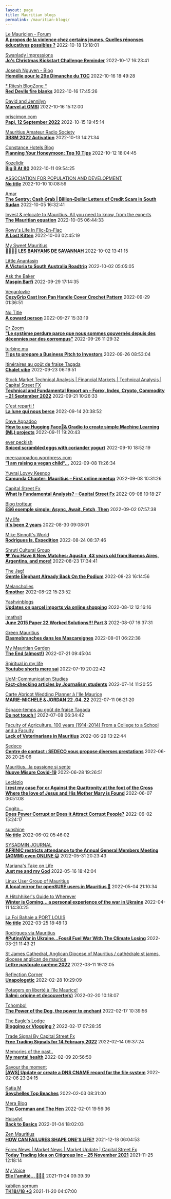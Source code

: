 ```yaml
---
layout: page
title: Mauritian blogs
permalink: /mauritian-blogs/
---
```


[Le Mauricien - Forum](https://www.lemauricien.com/category/opinions/forum/)  
**[À propos de la violence chez certains jeunes. Quelles réponses éducatives possibles ?](https://www.lemauricien.com/le-mauricien/a-propos-de-la-violence-chez-certains-jeunes-quelles-reponses-educatives-possibles/520005/)**  2022-10-18 13:18:01

[Swanlady Impressions](https://swanlady-impressions.blogspot.com/)  
**[Jo's Christmas Kickstart Challenge Reminder](https://swanlady-impressions.blogspot.com/2022/10/jos-christmas-kickstart-challenge.html)**  2022-10-17 16:23:41

[Joseph Nguyen - Blog](https://josephnguyenmahebourg.blogspot.com/)  
**[Homélie pour le 29e Dimanche du TOC](https://josephnguyenmahebourg.blogspot.com/2022/10/homelie-pour-le-29e-dimanche-du-toc.html)**  2022-10-16 18:49:28

[* Ritesh BlogZone *](https://ritesh2103.wordpress.com)  
**[Red Devils fire blanks](https://ritesh2103.wordpress.com/2022/10/16/red-devils-fire-blanks/)**  2022-10-16 17:45:26

[David and Jennilyn](https://davidandjennilyn.com)  
**[Marvel  at OMSI](https://davidandjennilyn.com/2022/10/16/marvel-at-omsi/)**  2022-10-16 15:12:00

[priscimon.com](https://priscimon.com/blog)  
**[Papi, 12 September 2022](https://priscimon.com/blog/2022/10/15/papi-12-september-2022/)**  2022-10-15 19:45:14

[Mauritius Amateur Radio Society](https://mars3b8.wordpress.com/)  
**[3B8M 2022 Activation](https://3b8mars.org/2022/10/13/3b8m-2022-activation/)**  2022-10-13 14:21:34

[Constance Hotels Blog](https://blog.constancehotels.com)  
**[Planning Your Honeymoon: Top 10 Tips](https://blog.constancehotels.com/planning-your-honeymoon-top-10-tips/)**  2022-10-12 18:04:45

[Kozelidir](http://kozelidir.blogspot.com/)  
**[Big B At 80](http://kozelidir.blogspot.com/2022/10/big-b-at-80.html)**  2022-10-11 09:54:25

[ASSOCIATION FOR POPULATION AND DEVELOPMENT](https://apdmauritius.blogspot.com/)  
**[No title](https://apdmauritius.blogspot.com/2022/10/program-men-as-caring-partners-was.html)**  2022-10-10 10:08:59

[Amar](https://amarbheenick.blogspot.com/)  
**[The Sentry: Cash Grab &#124; Billion-Dollar Letters of Credit Scam in South Sudan](https://amarbheenick.blogspot.com/2022/10/the-sentry-cash-grab-billion-dollar.html)**  2022-10-05 16:32:41

[Invest & relocate to Mauritius. All you need to know, from the experts](https://relocationmauritius.wordpress.com)  
**[The Mauritian equation](https://relocationmauritius.wordpress.com/2022/10/05/the-mauritian-equation/)**  2022-10-05 06:44:33

[Rowy's Life In Flic-En-Flac](https://flicenflac.blogspot.com/)  
**[A Lost Kitten](https://flicenflac.blogspot.com/2022/10/a-lost-kitten.html)**  2022-10-03 02:45:19

[My Sweet Mauritius](https://mysweetmauritius.blogspot.com/)  
**[🌴🇲🇺🌴 LES BANYANS DE SAVANNAH](https://mysweetmauritius.blogspot.com/2022/10/les-banyans-de-savannah.html)**  2022-10-02 13:41:15

[Little Anantasin](https://littleanantasin.wordpress.com)  
**[A Victoria to South Australia Roadtrip](https://littleanantasin.wordpress.com/2022/10/02/a-victoria-to-south-australia-roadtrip/)**  2022-10-02 05:05:05

[Ask the Baker](https://nashbakery.blogspot.com/)  
**[Maspin Barfi](https://nashbakery.blogspot.com/2022/09/maspin-barfi.html)**  2022-09-29 17:14:35

[Veganlovlie](https://veganlovlie.com)  
**[CozyGrip Cast Iron Pan Handle Cover Crochet Pattern](https://veganlovlie.com/cast-iron-pan-handle-cover-crochet-pattern/)**  2022-09-29 01:36:51

[No Title](https://vintishgokool.blogspot.com/)  
**[A coward person](https://vintishgokool.blogspot.com/2022/09/a-coward-person.html)**  2022-09-27 15:33:19

[Dr Zoom](https://zoomdr.blogspot.com/)  
**["Le système perdure parce que nous sommes gouvernés depuis des décennies par des corrompus"](https://zoomdr.blogspot.com/2022/09/le-systeme-perdure-parce-que-nous.html)**  2022-09-26 11:29:32

[turbine.mu](https://turbine.mu)  
**[Tips to prepare a Business Pitch to Investors](https://turbine.mu/2022/09/26/pitching-business-idea-to-investors/)**  2022-09-26 08:53:04

[Itinéraires au goût de fraise Tagada](http://gadatagada-portfolio.blogspot.com/)  
**[Chalet vibe](http://gadatagada-portfolio.blogspot.com/2022/09/chalet-vibe.html)**  2022-09-23 06:19:51

[Stock Market Technical Analysis &#124; Financial Markets &#124; Technical Analysis &#124; Capital Street FX](https://dailytechnicalanalysisforexnews.blogspot.com/)  
**[Technical and Fundamental Report on – Forex, Index, Crypto, Commodity – 21 September 2022](https://dailytechnicalanalysisforexnews.blogspot.com/2022/09/technical-and-fundamental-report-on.html)**  2022-09-21 10:26:33

[C'est reparti !](https://c-est-reparti.blogspot.com/)  
**[La lune qui nous berce](https://c-est-reparti.blogspot.com/2022/09/la-lune-qui-nous-berce.html)**  2022-09-14 20:38:52

[Dave Appadoo](https://daveappadoo.com/)  
**[How to use Hugging Face🤗& Gradio to create simple Machine Learning (ML) projects](https://daveappadoo.com/how-to-use-hugging-face-gradio-to-create-simple-machine-learning-ml-projects/)**  2022-09-11 19:20:43

[ever peckish](https://everpeckish.com)  
**[Spiced scrambled eggs with coriander yogurt](https://everpeckish.com/spiced-scrambled-eggs-with-coriander-yogurt/?utm_source=rss&utm_medium=rss&utm_campaign=spiced-scrambled-eggs-with-coriander-yogurt)**  2022-09-10 18:52:19

[meeraappadoo.wordpress.com](https://meeraappadoo.wordpress.com)  
**[”I am raising a vegan child”…](https://meeraappadoo.wordpress.com/2022/09/08/i-am-raising-a-vegan-child/)**  2022-09-08 11:26:34

[Yuvraj Lovvy Keenoo](https://lovvy.wordpress.com)  
**[Camunda Chapter: Mauritius – First online meetup](https://lovvy.wordpress.com/2022/09/08/camunda-chapter-mauritius-first-online-meetup/)**  2022-09-08 10:31:26

[Capital Street Fx](https://capital-streetfx.blogspot.com/)  
**[What Is Fundamental Analysis? – Capital Street Fx](https://capital-streetfx.blogspot.com/2022/09/what-is-fundamental-analysis-capital.html)**  2022-09-08 10:18:27

[Blog trotteur](https://patoutafeca.blogspot.com/)  
**[ES6 exemple simple: Async, Await, Fetch, Then](https://patoutafeca.blogspot.com/2022/09/es6-exemple-simple-async-await-fetch.html)**  2022-09-02 07:57:38

[My life](https://myanonymouslife24.blogspot.com/)  
**[it's been 2 years](https://myanonymouslife24.blogspot.com/2022/08/its-been-2-years.html)**  2022-08-30 09:08:01

[Mike Sinnott's World](https://msinnott.net)  
**[Rodrigues Is. Expedition](https://msinnott.net/2022/08/24/rodrigues-is-expedition/?utm_source=rss&utm_medium=rss&utm_campaign=rodrigues-is-expedition)**  2022-08-24 08:37:46

[Shruti Cultural Group](https://shruticulturalgroup.blogspot.com/)  
**[❤️ You Have 8 New Matches: Agustin, 43 years old from Buenos Aires, Argentina, and more!](https://shruticulturalgroup.blogspot.com/2022/08/you-have-8-new-matches-agustin-43-years.html)**  2022-08-23 17:34:41

[The Jag!](https://morisk.blogspot.com/)  
**[Gentle Elephant Already Back On the Podium](https://morisk.blogspot.com/2022/08/gentle-elephant-already-back-on-podium.html)**  2022-08-23 16:14:56

[Melancholies](https://faustianmatters.blogspot.com/)  
**[Smother](https://faustianmatters.blogspot.com/2022/08/smother.html)**  2022-08-22 15:23:52

[Yashvinblogs](https://yashvinblogs.com)  
**[Updates on parcel imports via online shopping](https://yashvinblogs.com/2022/08/12/online-shopping-google-home-hub/)**  2022-08-12 12:16:16

[imathsit](https://imathsit.blogspot.com/)  
**[June 2015 Paper 22 Worked Solutions!!! Part 3](https://imathsit.blogspot.com/2022/08/june-2015-paper-22-solutions-part-3.html)**  2022-08-07 16:37:31

[Green Mauritius](https://greenmauritius.blogspot.com/)  
**[Elasmobranches dans les Mascareignes](https://greenmauritius.blogspot.com/2022/07/elasmobranches-dans-les-mascareignes.html)**  2022-08-01 06:22:38

[My Mauritian Garden](https://mymauritiangarden.wordpress.com)  
**[The End (almost!)](https://mymauritiangarden.wordpress.com/2022/07/21/the-end-almost/)**  2022-07-21 09:45:04

[Spiritual in my life](https://spiritualinlife23.blogspot.com/)  
**[Youtube shorts mere sai](https://spiritualinlife23.blogspot.com/2022/07/youtube-shorts-mere-sai_19.html)**  2022-07-19 20:22:42

[UoM-Communication Studies](https://comstudies.wordpress.com)  
**[Fact-checking articles by Journalism students](https://comstudies.wordpress.com/2022/07/14/fact-checking-articles-by-journalism-students/)**  2022-07-14 11:20:55

[Carte Abricot Wedding Planner à l'Ile Maurice](https://carteabricotwedding.blogspot.com/)  
**[MARIE-MICHELE & JORDAN  22 .04. 22](https://carteabricotwedding.blogspot.com/2022/06/mariage-flic-en-flac-22-04-22.html)**  2022-07-11 06:21:20

[Espace-temps au goût de fraise Tagada](http://gadatagada.blogspot.com/)  
**[Do not touch !](http://gadatagada.blogspot.com/2022/07/do-not-touch.html)**  2022-07-08 06:34:42

[Faculty of Agriculture, 100 years (1914-2014)         From a College to a School and a Faculty](https://facultyagriculture.blogspot.com/)  
**[Lack of Veterinarians in Mauritius](https://facultyagriculture.blogspot.com/2022/06/lack-of-veterinarians-in-mauritius.html)**  2022-06-29 13:22:44

[Sedeco](https://sedecobtob.blogspot.com/)  
**[Centre de contact : SEDECO vous propose diverses prestations](https://sedecobtob.blogspot.com/2022/06/centre-de-contact-sedeco-vous-propose.html)**  2022-06-28 20:25:06

[Mauritius...la passione si sente](https://mauritiuslapassionesisente.blogspot.com/)  
**[Nuove Misure Covid-19](https://mauritiuslapassionesisente.blogspot.com/2022/06/nuove-misure-covid-19.html)**  2022-06-28 19:26:51

[Leclézio](https://lleclezio.blogspot.com/)  
**[I rest my case For or Against the Quattronity  at the foot of the Cross Where the love of Jesus and His Mother Mary is Found](https://lleclezio.blogspot.com/2022/06/i-rest-my-case-for-or-against.html)**  2022-06-07 06:51:08

[Cogito...](https://patil-hunma.blogspot.com/)  
**[Does Power Corrupt or Does it Attract Corrupt People?](https://patil-hunma.blogspot.com/2022/06/does-power-corrupt-or-does-it-attract.html)**  2022-06-02 15:24:17

[sunshine](https://sooriamoorthy.blogspot.com/)  
**[No title](https://sooriamoorthy.blogspot.com/2022/06/ce-qui-menace-le-plus-la-democratie-au.html)**  2022-06-02 05:46:02

[SYSADMIN JOURNAL](https://sysadmin-journal.com/)  
**[AFRINIC restricts attendance to the Annual General Members Meeting (AGMM) even ONLINE 😐](https://sysadmin-journal.com/afrinic-restricts-attendance-to-the-annual-general-members-meeting-even-online/)**  2022-05-31 20:23:43

[Mariana's Take on Life](https://marianaseriche.blogspot.com/)  
**[Just me and my God](https://marianaseriche.blogspot.com/2022/05/most-of-my-life-i-thought-that-prayer.html)**  2022-05-16 18:42:04

[Linux User Group of Mauritius](https://lugm.org)  
**[A local mirror for openSUSE users in Mauritius 🥳](https://sysadmin-journal.com/local-mirror-for-opensuse-users-in-mauritius/)**  2022-05-04 21:10:34

[A Hitchhiker's Guide to Wherever](https://ashwinad.wordpress.com)  
**[Winter is Coming… a personal experience of the war in Ukraine](https://ashwinad.wordpress.com/2022/04/11/winter-is-coming-a-personal-experience-of-the-war-in-ukraine/)**  2022-04-11 14:30:25

[La  Foi Bahaie a PORT LOUIS](https://bahai-portlouis-ile-maurice.blogspot.com/)  
**[No title](https://bahai-portlouis-ile-maurice.blogspot.com/2007/03/sleepersleeper-wake-up-now-your-lover.html)**  2022-03-25 18:48:13

[Rodrigues via Mauritius](https://insel-rodrigues.blogspot.com/)  
**[#PutinsWar in Ukraine...Fossil Fuel War With The Climate Losing](https://insel-rodrigues.blogspot.com/2022/03/putinswar-in-ukrainefossil-fuel-war.html)**  2022-03-21 11:43:21

[St James Cathedral, Anglican Diocese of Mauritius / cathédrale st james, diocese anglican de maurice](https://stjamescathedralmau.wordpress.com)  
**[Lettre pastorale carême 2022](https://stjamescathedralmau.wordpress.com/2022/03/11/lettre-pastorale-careme-2022/)**  2022-03-11 19:12:05

[Reflection Corner](https://tachah.blogspot.com/)  
**[Unapologetic](https://tachah.blogspot.com/2022/02/unapologetic.html)**  2022-02-28 10:29:09

[Potagers en liberté à l'île Maurice!](https://petitpotagerilemaurice.blogspot.com/)  
**[Salmi: origine et decouverte(s)](https://petitpotagerilemaurice.blogspot.com/2022/02/salmi-origine-et-decouvertes.html)**  2022-02-20 10:18:07

[Tchombo!](https://tchombo.blogspot.com/)  
**[The Power of the Dog, the power to enchant](https://tchombo.blogspot.com/2022/02/the-power-of-dog-power-to-enchant.html)**  2022-02-17 10:39:56

[The Eagle's Lodge](http://ashfaqblog.blogspot.com/)  
**[Blogging or Vlogging ?](http://ashfaqblog.blogspot.com/2019/11/blogging-or-vlogging.html)**  2022-02-17 07:28:35

[Trade Signal By Capital Street Fx](https://fx-trade-signal.blogspot.com/)  
**[Free Trading Signals for 14 February 2022](https://fx-trade-signal.blogspot.com/2022/02/free-trading-signals-for-14-february.html)**  2022-02-14 09:37:24

[Memories of the past..](https://pandanours.blogspot.com/)  
**[My mental health](https://pandanours.blogspot.com/2022/02/my-mental-health.html)**  2022-02-09 20:56:50

[Savour the moment](https://savourthemomentattechie.blogspot.com/)  
**[[AWS] Update or create a DNS CNAME record for the file system](https://savourthemomentattechie.blogspot.com/2022/02/aws-update-or-create-dns-cname-record.html)**  2022-02-06 23:24:15

[Katia M](https://katiam.blog)  
**[Seychelles Top Beaches](https://katiam.blog/2022/02/03/seychelles-top-beaches/)**  2022-02-03 08:31:00

[Mera Blog](https://nayarweb.com/blog)  
**[The Cornman and The Hen](https://nayarweb.com/blog/2022/the-cornman-and-the-hen/)**  2022-02-01 19:56:36

[Huisvlyt](https://huisvlyt.blogspot.com/)  
**[Back to Basics](https://huisvlyt.blogspot.com/2022/01/back-to-basics.html)**  2022-01-04 18:02:03

[Zen Mauritius](https://zenmauritius.wordpress.com)  
**[HOW CAN FAILURES SHAPE ONE’S LIFE?](https://zenmauritius.wordpress.com/2021/12/18/how-can-failures-shape-ones-life/)**  2021-12-18 06:04:53

[Forex News &#124; Market News &#124; Market Update &#124; Capital Street Fx](https://fxforexnews1.blogspot.com/)  
**[Today Trading Idea on Citigroup Inc – 25 November 2021](https://fxforexnews1.blogspot.com/2021/11/today-trading-idea-on-citigroup-inc-25.html)**  2021-11-25 12:18:14

[My Voice](https://jeevashi.blogspot.com/)  
**[Elle l'amitié... 💖💖💖](https://jeevashi.blogspot.com/2021/11/elle-lamitie.html)**  2021-11-24 09:39:39

[kabilen sornum](https://kabilen.tumblr.com/)  
**[TK18//18 +3](https://kabilen.tumblr.com/post/668342650957676544)**  2021-11-20 04:07:00

<div style="height:0;width:0;overflow:hidden;"></div>